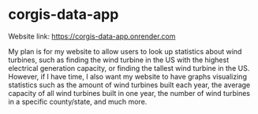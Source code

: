 # corgis-data-app
Website link: https://corgis-data-app.onrender.com

My plan is for my website to allow users to look up statistics about wind turbines, such as finding the wind turbine in the US with the highest electrical generation capacity, or finding the tallest wind turbine in the US. However, if I have time, I also want my website to have graphs visualizing statistics such as the amount of wind turbines built each year, the average capacity of all wind turbines built in one year, the number of wind turbines in a specific county/state, and much more.
